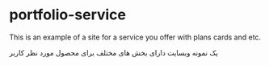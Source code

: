 # portfolio-service
This is an example of a site for a service you offer with plans cards and etc.

یک نمونه وبسایت دارای بخش های مختلف برای محصول مورد نظر کاربر
